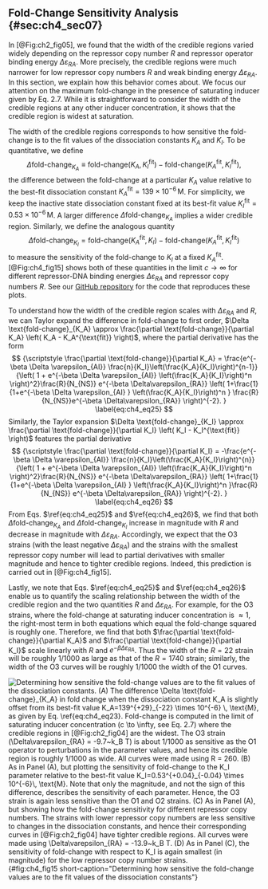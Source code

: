 ## Fold-Change Sensitivity Analysis {#sec:ch4_sec07}

In [@Fig:ch2_fig05], we found that the width of the credible regions varied
widely depending on the repressor copy number $R$ and repressor operator binding
energy $\Delta \varepsilon_{RA}$. More precisely, the credible regions were much
narrower for low repressor copy numbers $R$ and weak binding energy
$\Delta\varepsilon_{RA}$. In this section, we explain how this behavior comes
about. We focus our attention on the maximum fold-change in the presence of
saturating inducer given by Eq. 2.7. While it is straightforward to consider the
width of the credible regions at any other inducer concentration, it shows that
the credible region is widest at saturation.

The width of the credible regions corresponds to how sensitive the fold-change
is to the fit values of the dissociation constants $K_A$ and $K_I$. To be
quantitative, we define
$$
\Delta \text{fold-change}_{K_A} \equiv \text{fold-change}(K_A,K_I^\text{fit}) - 
\text{fold-change}(K_A^\text{fit},K_I^\text{fit}),
\label{eq:ch4_eq23}
$$
the difference between the fold-change at a particular $K_A$ value relative to
the best-fit dissociation constant $K_A^\text{fit}=139 \times 10^{-6} \,
\text{M}$. For simplicity, we keep the inactive state dissociation constant
fixed at its best-fit value $K_I^\text{fit}=0.53 \times 10^{-6}\, \text{M}$. A
larger difference $\Delta \text{fold-change}_{K_A}$ implies a wider credible
region. Similarly, we define the analogous quantity
$$
\Delta \text{fold-change}_{K_I} = \text{fold-change}(K_A^{\text{fit}},K_I) - 
\text{fold-change}(K_A^{\text{fit}},K_I^{\text{fit}})
\label{eq:ch4_eq24}
$$
to measure the sensitivity of the fold-change to $K_I$ at a fixed
$K_A^{\text{fit}}$. [@Fig:ch4_fig15] shows both of these quantities in the limit
$c \to \infty$ for different repressor-DNA binding energies
$\Delta\varepsilon_{RA}$ and repressor copy numbers $R$. See our [GitHub
repository](https://github.com/RPGroup-PBoC/mwc_induction/blob/master/code/analysis/sensitivity_analysis.ipynb)
for the code that reproduces these plots.

To understand how the width of the credible region scales with
$\Delta\varepsilon_{RA}$ and $R$, we can Taylor expand the difference in
fold-change to first order, $\Delta \text{fold-change}_{K_A} \approx
\frac{\partial \text{fold-change}}{\partial K_A} \left( K_A - K_A^{\text{fit}}
\right)$, where the partial derivative has the form
$$
{\scriptstyle
\frac{\partial \text{fold-change}}{\partial K_A} =
\frac{e^{-\beta \Delta \varepsilon_{AI}} 
\frac{n}{K_I}\left(\frac{K_A}{K_I}\right)^{n-1}}
{\left( 1 + e^{-\beta \Delta \varepsilon_{AI}} 
\left(\frac{K_A}{K_I}\right)^n \right)^2}\frac{R}{N_{NS}}
e^{-\beta \Delta\varepsilon_{RA}} 
\left(
1+\frac{1}{1+e^{-\beta \Delta \varepsilon_{AI} }
\left(\frac{K_A}{K_I}\right)^n }
\frac{R}{N_{NS}}e^{-\beta \Delta\varepsilon_{RA}}
\right)^{-2}.
}
\label{eq:ch4_eq25}
$$
Similarly, the Taylor expansion
$\Delta \text{fold-change}_{K_I} \approx \frac{\partial
    \text{fold-change}}{\partial K_I} \left( K_I - K_I^{\text{fit}} \right)$
features the partial derivative 
$$
{\scriptstyle
\frac{\partial \text{fold-change}}{\partial K_I} = 
-\frac{e^{-\beta \Delta \varepsilon_{AI}} 
\frac{n}{K_I}\left(\frac{K_A}{K_I}\right)^{n}}
{\left( 1 + e^{-\beta \Delta \varepsilon_{AI}} 
\left(\frac{K_A}{K_I}\right)^n \right)^2}\frac{R}{N_{NS}}
e^{-\beta \Delta\varepsilon_{RA}}
\left(
1+\frac{1}{1+e^{-\beta \Delta \varepsilon_{AI} }
\left(\frac{K_A}{K_I}\right)^n }\frac{R}{N_{NS}}
e^{-\beta \Delta\varepsilon_{RA}} \right)^{-2}.
}
\label{eq:ch4_eq26}
$$
From Eqs. $\ref{eq:ch4_eq25}$ and $\ref{eq:ch4_eq26}$, we find that both $\Delta
\text{fold-change}_{K_A}$ and $\Delta \text{fold-change}_{K_I}$ increase in
magnitude with $R$ and decrease in magnitude with $\Delta\varepsilon_{RA}$.
Accordingly, we expect that the O3 strains (with the least negative
$\Delta\varepsilon_{RA}$) and the strains with the smallest repressor copy
number will lead to partial derivatives with smaller magnitude and hence to
tighter credible regions. Indeed, this prediction is carried out in
[@Fig:ch4_fig15].

Lastly, we note that Eqs. $\ref{eq:ch4_eq25}$ and $\ref{eq:ch4_eq26}$ enable us
to quantify the scaling relationship between the width of the credible region
and the two quantities $R$ and $\Delta\varepsilon_{RA}$. For example, for the O3
strains, where the fold-change at saturating inducer concentration is $\approx
1$, the right-most term in both equations which equal the fold-change squared is
roughly one. Therefore, we find that both $\frac{\partial
\text{fold-change}}{\partial K_A}$ and $\frac{\partial
\text{fold-change}}{\partial K_I}$ scale linearly with $R$ and $e^{-\beta
\Delta\varepsilon_{RA}}$. Thus the width of the $R=22$ strain will be roughly
1/1000 as large as that of the $R=1740$ strain; similarly, the width of the O3
curves will be roughly 1/1000 the width of the O1 curves.

![**Determining how sensitive the fold-change values are to the fit values of
the dissociation constants.** (A) The difference $\Delta
\text{fold-change}_{K_A}$ in fold change when the dissociation constant $K_A$ is
slightly offset from its best-fit value $K_A=139^{+29}_{-22} \times 10^{-6} \,
\text{M}$, as given by Eq. $\ref{eq:ch4_eq23}$. Fold-change is computed in the
limit of saturating inducer concentration ($c \to \infty$, see Eq. 2.7) where
the credible regions in [@Fig:ch2_fig04] are the widest. The O3 strain
($\Delta\varepsilon_{RA} = -9.7~k_B T$) is about 1/1000 as sensitive as the O1
operator to perturbations in the parameter values, and hence its credible region
is roughly 1/1000 as wide. All curves were made using $R = 260$. (B) As in Panel
(A), but plotting the sensitivity of fold-change to the $K_I$ parameter relative
to the best-fit value $K_I=0.53^{+0.04}_{-0.04} \times 10^{-6}\, \text{M}$. Note
that only the magnitude, and not the sign of this difference, describes the
sensitivity of each parameter. Hence, the O3 strain is again less sensitive than
the O1 and O2 strains. (C) As in Panel (A), but showing how the fold-change
sensitivity for different repressor copy numbers. The strains with lower
repressor copy numbers are less sensitive to changes in the dissociation
constants, and hence their corresponding curves in [@Fig:ch2_fig04] have tighter
credible regions. All curves were made using $\Delta\varepsilon_{RA} = -13.9~k_B
T$. (D) As in Panel (C), the sensitivity of fold-change with respect to $K_I$ is
again smallest (in magnitude) for the low repressor copy number
strains.](ch4_fig15){#fig:ch4_fig15 short-caption="Determining how sensitive the
fold-change values are to the fit values of the dissociation constants"}
